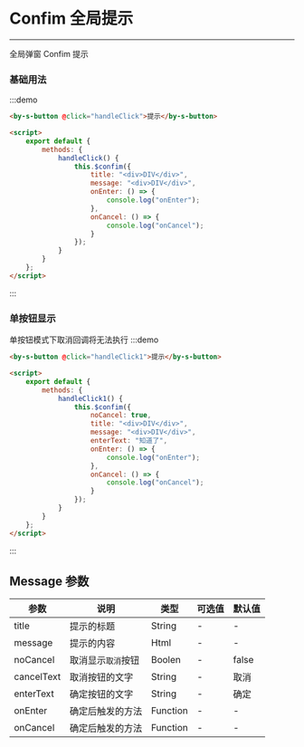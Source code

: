 # Confim 全局提示

---

全局弹窗 Confim 提示

### 基础用法

:::demo

```html
<by-s-button @click="handleClick">提示</by-s-button>

<script>
    export default {
        methods: {
            handleClick() {
                this.$confim({
                    title: "<div>DIV</div>",
                    message: "<div>DIV</div>",
                    onEnter: () => {
                        console.log("onEnter");
                    },
                    onCancel: () => {
                        console.log("onCancel");
                    }
                });
            }
        }
    };
</script>
```

:::

### 单按钮显示

单按钮模式下取消回调将无法执行
:::demo

```html
<by-s-button @click="handleClick1">提示</by-s-button>

<script>
    export default {
        methods: {
            handleClick1() {
                this.$confim({
                    noCancel: true,
                    title: "<div>DIV</div>",
                    message: "<div>DIV</div>",
                    enterText: "知道了",
                    onEnter: () => {
                        console.log("onEnter");
                    },
                    onCancel: () => {
                        console.log("onCancel");
                    }
                });
            }
        }
    };
</script>
```

:::

## Message 参数

| 参数       | 说明               | 类型     | 可选值 | 默认值 |
| ---------- | ------------------ | -------- | ------ | ------ |
| title      | 提示的标题         | String   | -      | -      |
| message    | 提示的内容         | Html     | -      | -      |
| noCancel   | 取消显示`取消`按钮 | Boolen   | -      | false  |
| cancelText | 取消按钮的文字     | String   | -      | 取消   |
| enterText  | 确定按钮的文字     | String   | -      | 确定   |
| onEnter    | 确定后触发的方法   | Function | -      | -      |
| onCancel   | 确定后触发的方法   | Function | -      | -      |

<script lang="ts">
    import { Vue, Component } from "vue-property-decorator";
    import { Message } from 'By-UI'

 @Component
 export default class MyComponent extends Vue {

      handleClick (type) {
        this.$confim({
                title: "<div>DIV</div>",
                message: "<div>DIV</div>",
                onEnter:()=>{console.log('onEnter')},
                onCancel:()=>{console.log('onCancel')}
            })
      }

      handleClick1() {
        this.$confim({
            noCancel: true,
            title: "<div>DIV</div>",
            message:"<div>DIV</div>",
            enterText:'知道了',
            onEnter: () => {
                console.log("onEnter");
            },
            onCancel: () => {
                console.log("onCancel");
            }
        });
      }
    }
</script>
